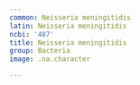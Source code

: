 ```yaml
---
common: Neisseria meningitidis
latin: Neisseria meningitidis
ncbi: '487'
title: Neisseria meningitidis
group: Bacteria
image: .na.character

---
```

